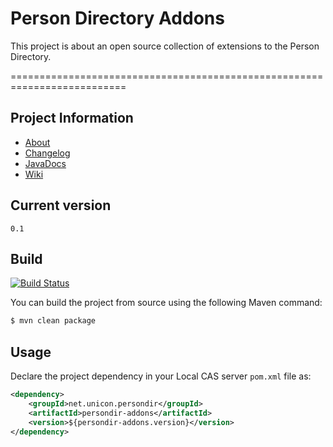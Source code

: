 # Person Directory Addons
This project is about an open source collection of extensions to the Person Directory.

==========================================================================

## Project Information

* [About](http://unicon.github.io/person-directory-addons/)
* [Changelog](https://github.com/Unicon/person-directory-addons/blob/master/changelog.md) 
* [JavaDocs](http://unicon.github.com/person-directory-addons/apidocs/index.html)
* [Wiki](https://github.com/Unicon/person-directory-addons/wiki)

## Current version
`0.1`

## Build 

[![Build Status](https://travis-ci.org/Unicon/person-directory-addons.png)](https://travis-ci.org/Unicon/person-directory-addons)

You can build the project from source using the following Maven command:

```bash
$ mvn clean package
```

## Usage
Declare the project dependency in your Local CAS server `pom.xml` file as:
```xml
<dependency>
    <groupId>net.unicon.persondir</groupId>
    <artifactId>persondir-addons</artifactId>
    <version>${persondir-addons.version}</version>
</dependency>
```

